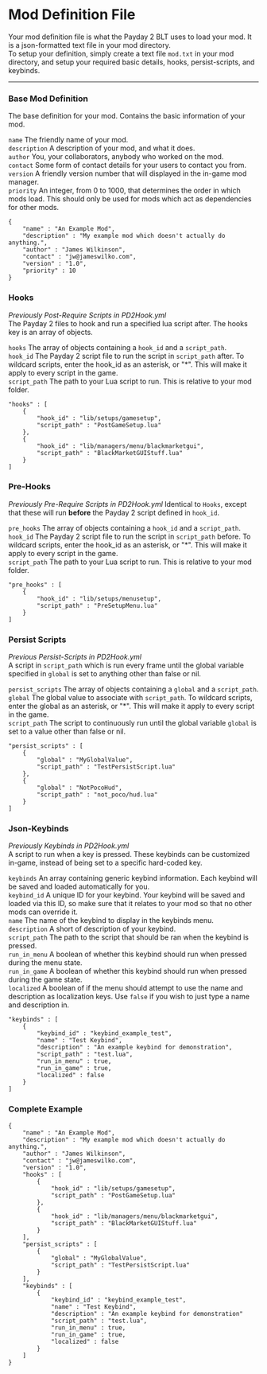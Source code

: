 
# Mod Definition File

Your mod definition file is what the Payday 2 BLT uses to load your mod. It is a json-formatted text file in your mod directory.  
To setup your definition, simply create a text file `mod.txt` in your mod directory, and setup your required basic details, hooks,
persist-scripts, and keybinds.  

---

### Base Mod Definition

The base definition for your mod. Contains the basic information of your mod.  

`name` The friendly name of your mod.  
`description` A description of your mod, and what it does.  
`author` You, your collaborators, anybody who worked on the mod.  
`contact` Some form of contact details for your users to contact you from.  
`version` A friendly version number that will displayed in the in-game mod manager.  
`priority` An integer, from 0 to 1000, that determines the order in which mods load. This should only be used for mods which act as dependencies for other mods.  

	{
		"name" : "An Example Mod",
		"description" : "My example mod which doesn't actually do anything.",
		"author" : "James Wilkinson",
		"contact" : "jw@jameswilko.com",
		"version" : "1.0",
		"priority" : 10
	}

### Hooks

_Previously Post-Require Scripts in PD2Hook.yml_  
The Payday 2 files to hook and run a specified lua script after. The hooks key is an array of objects.

`hooks` The array of objects containing a `hook_id` and a `script_path`.  
`hook_id` The Payday 2 script file to run the script in `script_path` after. To wildcard scripts, enter the hook_id as an asterisk, or "*". This will make it apply to every script in the game.  
`script_path` The path to your Lua script to run. This is relative to your mod folder.  

	"hooks" : [
		{ 	
			"hook_id" : "lib/setups/gamesetup",
			"script_path" : "PostGameSetup.lua"
		},
		{ 	
			"hook_id" : "lib/managers/menu/blackmarketgui",
			"script_path" : "BlackMarketGUIStuff.lua"
		}
	]

### Pre-Hooks

_Previously Pre-Require Scripts in PD2Hook.yml_
Identical to `Hooks`, except that these will run **before** the Payday 2 script defined in `hook_id`.

`pre_hooks` The array of objects containing a `hook_id` and a `script_path`.  
`hook_id` The Payday 2 script file to run the script in `script_path` before. To wildcard scripts, enter the hook_id as an asterisk, or "*". This will make it apply to every script in the game.  
`script_path` The path to your Lua script to run. This is relative to your mod folder.  

	"pre_hooks" : [
		{ 	
			"hook_id" : "lib/setups/menusetup",
			"script_path" : "PreSetupMenu.lua"
		}
	]

### Persist Scripts

_Previous Persist-Scripts in PD2Hook.yml_  
A script in `script_path` which is run every frame until the global variable specified in `global` is set to anything other than false or nil.  

`persist_scripts` The array of objects containing a `global` and a `script_path`.  
`global`  The global value to associate with `script_path`. To wildcard scripts, enter the global as an asterisk, or "*". This will make it apply to every script in the game.  
`script_path` The script to continuously run until the global variable `global` is set to a value other than false or nil.  

	"persist_scripts" : [
		{
			"global" : "MyGlobalValue",
			"script_path" : "TestPersistScript.lua"
		},
		{
			"global" : "NotPocoHud",
			"script_path" : "not_poco/hud.lua"
		}
	]

### Json-Keybinds

_Previously Keybinds in PD2Hook.yml_  
A script to run when a key is pressed. These keybinds can be customized in-game, instead of being set to a specific hard-coded key.  

`keybinds` An array containing generic keybind information. Each keybind will be saved and loaded automatically for you.   
`keybind_id` A unique ID for your keybind. Your keybind will be saved and loaded via this ID, so make sure that it relates to your mod so that no other mods can override it.  
`name` The name of the keybind to display in the keybinds menu.  
`description` A short of description of your keybind.  
`script_path` The path to the script that should be ran when the keybind is pressed.  
`run_in_menu` A boolean of whether this keybind should run when pressed during the menu state.  
`run_in_game` A boolean of whether this keybind should run when pressed during the game state.  
`localized` A boolean of if the menu should attempt to use the name and description as localization keys.
Use `false` if you wish to just type a name and description in.

	"keybinds" : [
		{
			"keybind_id" : "keybind_example_test",
			"name" : "Test Keybind",
			"description" : "An example keybind for demonstration",
			"script_path" : "test.lua",
			"run_in_menu" : true,
			"run_in_game" : true,
			"localized" : false
		}
	]

### Complete Example

	{
		"name" : "An Example Mod",
		"description" : "My example mod which doesn't actually do anything.",
		"author" : "James Wilkinson",
		"contact" : "jw@jameswilko.com",
		"version" : "1.0",
		"hooks" : [
			{ 	
				"hook_id" : "lib/setups/gamesetup",
				"script_path" : "PostGameSetup.lua"
			},
			{ 	
				"hook_id" : "lib/managers/menu/blackmarketgui",
				"script_path" : "BlackMarketGUIStuff.lua"
			}
		],
		"persist_scripts" : [
			{
				"global" : "MyGlobalValue",
				"script_path" : "TestPersistScript.lua"
			}
		],
		"keybinds" : [
			{
				"keybind_id" : "keybind_example_test",
				"name" : "Test Keybind",
				"description" : "An example keybind for demonstration"
				"script_path" : "test.lua",
				"run_in_menu" : true,
				"run_in_game" : true,
				"localized" : false
			}
		]
	}
